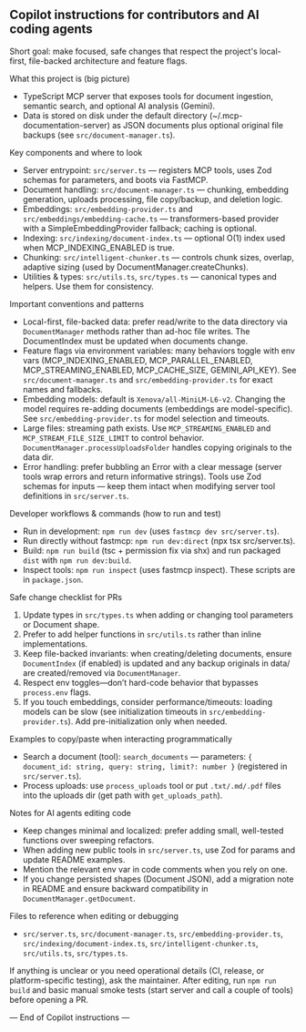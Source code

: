 ## Copilot instructions for contributors and AI coding agents

Short goal: make focused, safe changes that respect the project's local-first, file-backed architecture and feature flags.

What this project is (big picture)
- TypeScript MCP server that exposes tools for document ingestion, semantic search, and optional AI analysis (Gemini).
- Data is stored on disk under the default directory (~/.mcp-documentation-server) as JSON documents plus optional original file backups (see `src/document-manager.ts`).

Key components and where to look
- Server entrypoint: `src/server.ts` — registers MCP tools, uses Zod schemas for parameters, and boots via FastMCP.
- Document handling: `src/document-manager.ts` — chunking, embedding generation, uploads processing, file copy/backup, and deletion logic.
- Embeddings: `src/embedding-provider.ts` and `src/embeddings/embedding-cache.ts` — transformers-based provider with a SimpleEmbeddingProvider fallback; caching is optional.
- Indexing: `src/indexing/document-index.ts` — optional O(1) index used when MCP_INDEXING_ENABLED is true.
- Chunking: `src/intelligent-chunker.ts` — controls chunk sizes, overlap, adaptive sizing (used by DocumentManager.createChunks).
- Utilities & types: `src/utils.ts`, `src/types.ts` — canonical types and helpers. Use them for consistency.

Important conventions and patterns
- Local-first, file-backed data: prefer read/write to the data directory via `DocumentManager` methods rather than ad-hoc file writes. The DocumentIndex must be updated when documents change.
- Feature flags via environment variables: many behaviors toggle with env vars (MCP_INDEXING_ENABLED, MCP_PARALLEL_ENABLED, MCP_STREAMING_ENABLED, MCP_CACHE_SIZE, GEMINI_API_KEY). See `src/document-manager.ts` and `src/embedding-provider.ts` for exact names and fallbacks.
- Embedding models: default is `Xenova/all-MiniLM-L6-v2`. Changing the model requires re-adding documents (embeddings are model-specific). See `src/embedding-provider.ts` for model selection and timeouts.
- Large files: streaming path exists. Use `MCP_STREAMING_ENABLED` and `MCP_STREAM_FILE_SIZE_LIMIT` to control behavior. `DocumentManager.processUploadsFolder` handles copying originals to the data dir.
- Error handling: prefer bubbling an Error with a clear message (server tools wrap errors and return informative strings). Tools use Zod schemas for inputs — keep them intact when modifying server tool definitions in `src/server.ts`.

Developer workflows & commands (how to run and test)
- Run in development: `npm run dev` (uses `fastmcp dev src/server.ts`).
- Run directly without fastmcp: `npm run dev:direct` (npx tsx src/server.ts).
- Build: `npm run build` (tsc + permission fix via shx) and run packaged `dist` with `npm run dev:build`.
- Inspect tools: `npm run inspect` (uses fastmcp inspect). These scripts are in `package.json`.

Safe change checklist for PRs
1. Update types in `src/types.ts` when adding or changing tool parameters or Document shape.
2. Prefer to add helper functions in `src/utils.ts` rather than inline implementations.
3. Keep file-backed invariants: when creating/deleting documents, ensure `DocumentIndex` (if enabled) is updated and any backup originals in data/ are created/removed via `DocumentManager`.
4. Respect env toggles—don’t hard-code behavior that bypasses `process.env` flags.
5. If you touch embeddings, consider performance/timeouts: loading models can be slow (see initialization timeouts in `src/embedding-provider.ts`). Add pre-initialization only when needed.

Examples to copy/paste when interacting programmatically
- Search a document (tool): `search_documents` — parameters: `{ document_id: string, query: string, limit?: number }` (registered in `src/server.ts`).
- Process uploads: use `process_uploads` tool or put `.txt/.md/.pdf` files into the uploads dir (get path with `get_uploads_path`).

Notes for AI agents editing code
- Keep changes minimal and localized: prefer adding small, well-tested functions over sweeping refactors.
- When adding new public tools in `src/server.ts`, use Zod for params and update README examples.
- Mention the relevant env var in code comments when you rely on one.
- If you change persisted shapes (Document JSON), add a migration note in README and ensure backward compatibility in `DocumentManager.getDocument`.

Files to reference when editing or debugging
- `src/server.ts`, `src/document-manager.ts`, `src/embedding-provider.ts`, `src/indexing/document-index.ts`, `src/intelligent-chunker.ts`, `src/utils.ts`, `src/types.ts`.

If anything is unclear or you need operational details (CI, release, or platform-specific testing), ask the maintainer. After editing, run `npm run build` and basic manual smoke tests (start server and call a couple of tools) before opening a PR.

— End of Copilot instructions —
